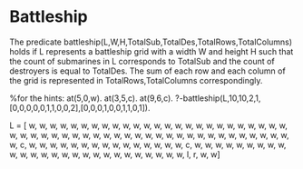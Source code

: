 # Battleship

The predicate battleship(L,W,H,TotalSub,TotalDes,TotalRows,TotalColumns) holds if L represents
a battleship grid with a width W and height H such that the count of submarines in L corresponds to
TotalSub and the count of destroyers is equal to TotalDes. The sum of each row and each column of the
grid is represented in TotalRows,TotalColumns correspondingly.

%for the hints: at(5,0,w). at(3,5,c). at(9,6,c).
?-battleship(L,10,10,2,1,[0,0,0,0,0,1,1,0,0,2],[0,0,0,1,0,0,1,1,0,1]).

L = [
w, w, w, w, w, w, w, w, w, w,
w, w, w, w, w, w, w, w, w, w,
w, w, w, w, w, w, w, w, w, w,
w, w, w, w, w, w, w, w, w, w,
w, w, w, w, w, w, w, w, w, w,
w, w, w, c, w, w, w, w, w, w,
w, w, w, w, w, w, w, w, w, c,
w, w, w, w, w, w, w, w, w, w,
w, w, w, w, w, w, w, w, w, w,
w, w, w, w, w, w, l, r, w, w] 
